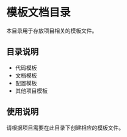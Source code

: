 # 模板文档目录

本目录用于存放项目相关的模板文件。

## 目录说明

- 代码模板
- 文档模板
- 配置模板
- 其他项目模板

## 使用说明

请根据项目需要在此目录下创建相应的模板文件。